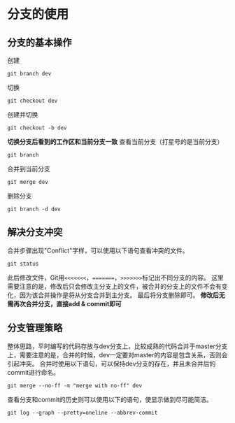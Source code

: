 # 分支的使用

## 分支的基本操作
创建
```
git branch dev
```
切换
```
git checkout dev
```
创建并切换
```
git checkout -b dev
```
**切换分支后看到的工作区和当前分支一致**
查看当前分支（打星号的是当前分支）
```
git branch
```
合并到当前分支
```
git merge dev
```
删除分支
```
git branch -d dev
```

## 解决分支冲突
合并步骤出现"Conflict"字样，可以使用以下语句查看冲突的文件。
```
git status
```
此后修改文件，Git用`<<<<<<<`，`=======`，`>>>>>>>`标记出不同分支的内容。
这里需要注意的是，修改后只会修改主分支上的文件，被合并的分支上的文件不会有变化，因为该合并操作是将从分支合并到主分支。
最后将分支删除即可。
**修改后无需再次合并分支，直接add & commit即可**

## 分支管理策略
整体思路，平时编写的代码存放与dev分支上，比较成熟的代码合并于master分支上，需要注意的是，合并的时候，dev一定要对master的内容是包含关系，否则会引起冲突。
合并时使用以下语句，可以保持dev分支的存在，并且未合并后的commit进行命名。
```
git merge --no-ff -m "merge with no-ff" dev
```
查看分支和commit的历史则可以使用以下的语句，使显示做到尽可能简洁。
```
git log --graph --pretty=oneline --abbrev-commit
```
